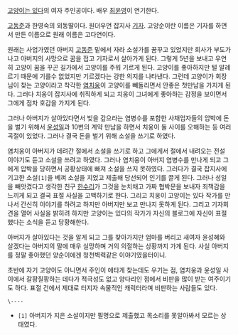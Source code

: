[고양이는 있다](%EA%B3%A0%EC%96%91%EC%9D%B4%EB%8A%94%20%EC%9E%88%EB%8B%A4.md)의 여자
주인공이다. 배우 [최윤영](%EC%B5%9C%EC%9C%A4%EC%98%81.md)이 연기한다.

[고동준](%EA%B3%A0%EB%8F%99%EC%A4%80.md)과 한영숙의 외동딸이다. 원더우먼 잡지사
[기자](%EA%B8%B0%EC%9E%90%28%EC%A7%81%EC%97%85%29.md). 고양순이란 이름은 기자를 하면서 만든
이름으로 원래 이름은 고다연이다.

원래는 사업가였던 아버지 [고동준](%EA%B3%A0%EB%8F%99%EC%A4%80.md) 밑에서 자라 소설가를 꿈꾸고 있었지만
회사가 부도가 나고 아버지의 사망으로 꿈을 접고 기자로서 살아가게 된다. 그렇게 5년을 보내고 우연히 고양이 꿈을 꾸곤 길가에서 고양이를
주워 기르게 된다. 고양이를 좋아하지만 털 알레르기 때문에 기를수 없었지만 기르겠다는 강한 의지를 나타낸다. 그런데 고양이가 회장님이 찾는
고양이라고 착각한 [염치웅](%EC%97%BC%EC%B9%98%EC%9B%85.md)이 고양이를 빼돌리면서 안좋은 첫만남을 가지게
된다. 그러다 치웅이 잡지사에 취직하게 되고 치웅이 그녀에게 좋아하는 감정을 보이면서 그에게 점차 호감을 가지게 된다.

그러나 아버지가 살아있다면서 빚을 갚으라는 염병수를 포함한 사채업자들의 압박에 돈을 벌기 위해서
[윤성일](%EC%9C%A4%EC%84%B1%EC%9D%BC.md)과 10번의 계약 만남을 하면서 치웅이 둘 사이를 오해하는 등 여러
곡절이 있었다. 그러나 결국 돈을 벌기 위해 소설을 쓰기로 하였다.

염치웅이 아버지가 데려간 절에서 소설을 쓰기로 하고 그에게서 절에서 내려오는 전설 이야기도 듣고 소설을 쓰려고 하였다. 그러나 염치웅이
아버지 염병수를 만나게 되고 그에게 압박을 당하면서 공황상태에 빠져 소설을 쓰지 못하였다. 그러다가 결국 잡지사에 기고한 소설`[1]`을
베껴 소설을 지었고 제출해 당선되어 인기를 끌게 된다. 그러나 성일을 빼앗겼다고 생각한 친구
[한수리](%ED%95%9C%EC%88%98%EB%A6%AC.md)가 그것을 눈치채고 가짜 협박문을 보내자 죄책감을 느끼게 되고 결국
표절 사실을 고백하기로 한다. 그리고 치웅이 고양이는 있다 작가를 만나서 간신히 이야기를 하려고 하지만 아버지만 보고 만나지 못하게 된다.
그리고 기자회견을 열어 사실을 밝히려 하지만 고양이는 있다의 작가가 자신의 블로그에 자신이 표절했다는 소식을 듣고 당황해한다.

아버지가 살아있다는 것을 알게 되고 그를 찾아가지만 엄마를 버리고 새여자 윤성혜와 살겠다는 아버지의 말에 매우 실망하며 거의 의절하는
상황까지 가게 된다. 사실 아버지를 정말 좋아했던 양순이에겐 청천벽력같은 이야기였을터이니.

초반에 자기 고양이도 아니면서 주인이 애타게 찾는데도 우기는 점, 염치웅과 윤성일 사이에서 갈팡질팡하는 데다가 적극성도 없고 양다리인 점에서
비판을 많이 받는 여주이기도 하다. 표절 건에서 제대로 터지자 속물적인 캐릭터라며 비판하는 사람들도 있다.

`\----`

  * `[1]` 아버지가 지은 소설이지만 필명으로 제출했고 목소리를 못알아봐서 모르는 상태였다.

